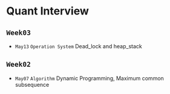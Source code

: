 # Quant Interview

## `Week03`
* `May13` `Operation System` Dead_lock and heap_stack

## `Week02`
* `May07` `Algorithm` Dynamic Programming, Maximum common subsequence
